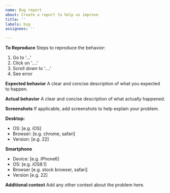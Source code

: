 ```yaml
---
name: Bug report
about: Create a report to help us improve
title: ''
labels: bug
assignees: ''

---
```


**To Reproduce**
Steps to reproduce the behavior:
1. Go to '...'
2. Click on '....'
3. Scroll down to '....'
4. See error

**Expected behavior**
A clear and concise description of what you expected to happen.

**Actual behavior**
A clear and concise description of what actually happened. 

**Screenshots**
If applicable, add screenshots to help explain your problem.

**Desktop:**
 - OS: [e.g. iOS]
 - Browser: [e.g. chrome, safari]
 - Version: [e.g. 22]

**Smartphone**
 - Device: [e.g. iPhone6]
 - OS: [e.g. iOS8.1]
 - Browser [e.g. stock browser, safari]
 - Version [e.g. 22]

**Additional context**
Add any other context about the problem here.
